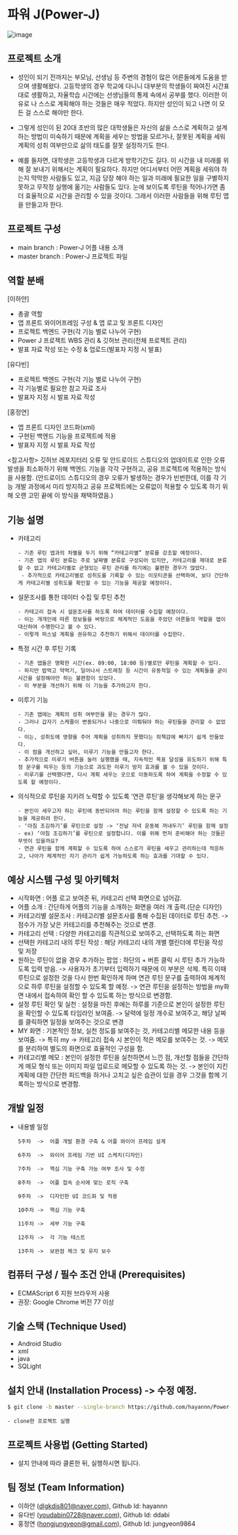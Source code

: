 # 파워 J(Power-J)
![image](https://user-images.githubusercontent.com/102213509/201471947-d15cc4fd-879c-4f54-8b6e-90ad2fff9e86.png)

## 프로젝트 소개
- 성인이 되기 전까지는 부모님, 선생님 등 주변의 경험이 많은 어른들에게 도움을 받으며 생활해왔다.
고등학생의 경우 학교에 다니니 대부분의 학생들이 짜여진 시간표대로 생활하고, 자율학습 시간에는 선생님들의 통제 속에서 공부를 했다.
이러한 이유로 나 스스로 계획해야 하는 것들은 매우 적었다.
하지만 성인이 되고 나면 이 모든 걸 스스로 해야만 한다.

- 그렇게 성인이 된 20대 초반의 많은 대학생들은 자신의 삶을 스스로 계획하고 설계하는 방법이 미숙하기 때문에 계획을 세우는 방법을 모르거나, 잘못된 계획을 세워 계획의 성취 여부만으로 삶의 태도를 잘못 설정하기도 한다.

- 예를 들자면, 대학생은 고등학생과 다르게 방학기간도 길다.
이 시간을 내 미래를 위해 잘 보내기 위해서는 계획이 필요하다. 하지만 어디서부터 어떤 계획을 세워야 하는지 막막한 사람들도 있고, 지금 당장 해야 하는 일과 미래에 필요한 일을 구별하지 못하고 무작정 실행에 옮기는 사람들도 있다. 눈에 보이도록 루틴을 적어나가면 좀 더 효율적으로 시간을 관리할 수 있을 것이다. 그래서 이러한 사람들을 위해 루틴 앱을 만들고자 한다.

## 프로젝트 구성
- main branch : Power-J 어플 내용 소개
- master branch : Power-J 프로젝트 파일

## 역할 분배
[이하얀]
- 총괄 역할
- 앱 프론트 와이어프레임 구성 & 앱 로고 및 프론트 디자인
- 프로젝트 백엔드 구현(각 기능 별로 나누어 구현)
- Power J 프로젝트 WBS 관리 & 깃허브 관리(전체 프로젝트 관리)
- 발표 자료 작성 또는 수정 & 업로드(발표자 지정 시 발표)

[유다빈]
- 프로젝트 백엔드 구현(각 기능 별로 나누어 구현)
- 각 기능별로 필요한 참고 자료 조사
- 발표자 지정 시 발표 자료 작성

[홍정연]
- 앱 프론트 디자인 코드화(xml)
- 구현된 백엔드 기능을 프로젝트에 적용
- 발표자 지정 시 발표 자료 작성

<참고사항>
깃허브 레포지터리 오류 및 안드로이드 스튜디오의 업데이트로 인한 오류 발생을 최소화하기 위해 백엔드 기능을 각각 구현하고, 공유 프로젝트에 적용하는 방식을 사용함.
(안드로이드 스튜디오의 경우 오류가 발생하는 경우가 빈번한데, 이를 각 기능 개발 과정에서 미리 방지하고 공유 프로젝트에는 오류없이 적용할 수 있도록 하기 위해 오랜 고민 끝에 이 방식을 채택하였음.)

## 기능 설명
* 카테고리
    ```
    - 기존 루틴 앱과의 차별을 두기 위해 “카테고리별” 분류를 강조할 예정이다.
    - 기존 앱의 루틴 분류는 주로 날짜별 분류로 구성되어 있지만, 카테고리를 제대로 분류할 수 없고 카테고리별로 균형있는 루틴 관리를 하기에는 불편한 경우가 많았다.
     - 추가적으로 카테고리별로 성취도를 기록할 수 있는 이모티콘을 선택하여, 보다 간단하게 카테고리별 성취도를 확인할 수 있는 기능을 제공할 예정이다.
    ```

* 설문조사를 통한 데이터 수집 및 루틴 추천
    ```
    - 카테고리 접속 시 설문조사를 하도록 하여 데이터를 수집할 예정이다.
    - 이는 개개인에 따른 정보들을 바탕으로 체계적인 도움을 주었던 어른들의 역할을 앱이 대신하여 수행한다고 볼 수 있다.
    - 이렇게 퍼스널 계획을 권유하고 추천하기 위해서 데이터를 수집한다.
    ```

* 특정 시간 후 루틴 기록
    ```
    - 기존 앱들은 명확한 시간(ex. 09:00, 18:00 등)별로만 루틴을 계획할 수 있다.
    - 하지만 밥먹고 약먹기, 일어나서 스트레칭 등 시간이 유동적일 수 있는 계획들을 굳이 시간을 설정해야만 하는 불편함이 있었다.
    - 이 부분을 개선하기 위해 이 기능을 추가하고자 한다.
    ```

* 미루기 기능
    ```
    - 기존 앱에는 계획의 성취 여부만을 묻는 경우가 많다.
    - 그러나 갑자기 스케줄이 변동되거나 나중으로 미뤄둬야 하는 루틴들을 관리할 수 없었다.
    - 이는, 성취도에 영향을 주어 계획을 성취하지 못했다는 죄책감에 빠지기 쉽게 만들었다.
    - 이 점을 개선하고 싶어, 미루기 기능을 만들고자 한다.
    - 추가적으로 미루기 버튼을 눌러 실행했을 때, 지속적인 목표 달성을 유도하기 위해 특정 문구를 띄우는 등의 기능으로 과도한 미루기 방지 효과를 볼 수 있을 것이다.
    - 미루기를 선택했다면, 다시 계획 세우는 곳으로 이동하도록 하여 계획을 수정할 수 있도록 할 예정이다.
    ```
    
* 의식적으로 루틴을 지키려 노력할 수 있도록 ‘연관 루틴’을 생각해보게 하는 문구
    ```
    - 본인이 세우고자 하는 루틴에 동반되어야 하는 루틴을 함께 설정할 수 있도록 하는 기능을 제공하려 한다.
    - ‘아침 조깅하기’를 루틴으로 설정 -> ‘전날 저녁 운동복 꺼내두기’ 루틴을 함께 설정
    - ex) ‘아침 조깅하기’를 루틴으로 설정합니다. 이를 위해 먼저 준비해야 하는 것들은 무엇이 있을까요?
    - 연관 루틴을 함께 계획할 수 있도록 하여 스스로가 루틴을 세우고 관리하는데 적응하고, 나아가 체계적인 자기 관리가 쉽게 가능하도록 하는 효과를 기대할 수 있다.

    ```
    
## 예상 시스템 구성 및 아키텍처
- 시작화면 : 어플 로고 보여준 뒤, 카테고리 선택 화면으로 넘어감.
- 어플 소개 : 간단하게 어플의 기능을 소개하는 화면을 여러 개 출력.(단순 디자인)
- 카테고리별 설문조사 : 카테고리별 설문조사를 통해 수집된 데이터로 루틴 추천. -> 점수가 가장 낮은 카테고리를 추천해주는 것으로 변경.
- 카테고리 선택 : 다양한 카테고리를 직관적으로 보여주고, 선택하도록 하는 화면
- 선택한 카테고리 내의 루틴 작성 : 해당 카테고리 내의 개별 캘린더에 루틴을 작성 및 저장
- 원하는 루틴이 없을 경우 추가하는 팝업
   : 하단의 + 버튼 클릭 시 루틴 추가 가능하도록 입력 받음. -> 사용자가 초기부터 입력하기 때문에 이 부분은 삭제.
    특히 이때 루틴으로 설정한 것을 다시 한번 확인하게 하며 연관 루틴 문구를 출력하여 체계적으로 하루 루틴을 설정할 수 있도록 할 예정. -> 연관 루틴을 설정하는 방법을 my화면 내에서 접속하여 확인 할 수 있도록 하는 방식으로 변경함.
- 설정 루틴 확인 및 실천
   : 설정을 마친 후에는 하루를 기준으로 본인이 설정한 루틴을 확인할 수 있도록 타임라인 보여줌. -> 달력에 일정 개수로 보여주고, 해당 날짜를 클릭하면 일정을 보여주는 것으로 변경
- MY 화면
   : 기본적인 정보, 실천 정도를 보여주는 것, 카테고리별 메모한 내용 등을 보여줌.
     -> 특히 my -> 카테고리 접속 시 본인이 적은 메모를 보여주는 것. -> 메모를 분리하여 별도의 화면으로 효율적인 구성을 함.
- 카테고리별 메모
  : 본인이 설정한 루틴을 실천하면서 느낀 점, 개선할 점들을 간단하게 메모 형식 또는 이미지 파일 업로드로 메모할 수 있도록 하는 것. -> 본인이 지킨 계획에 대한 간단한 피드백을 하거나 고치고 싶은 습관이 있을 경우 그것을 함께 기록하는 방식으로 변경함.


## 개발 일정
* 내용별 일정
    ```
    5주차  ->  어플 개발 환경 구축 & 어플 와이어 프레임 설계
    
    6주차  ->  와이어 프레임 기반 UI 스케치(디자인)
    
    7주차  ->  핵심 기능 구축 가능 여부 조사 및 수정
    
    8주차  ->  어플 접속 순서에 맞는 로직 구축
    
    9주차  ->  디자인한 UI 코드화 및 적용
    
    10주차 ->  핵심 기능 구축
    
    11주차 ->  세부 기능 구축
    
    12주차 ->  각 기능 테스트
    
    13주차 ->  보완점 체크 및 유지 보수
    ```

## 컴퓨터 구성 / 필수 조건 안내 (Prerequisites)
* ECMAScript 6 지원 브라우저 사용
* 권장: Google Chrome 버전 77 이상

## 기술 스택 (Technique Used) 
 -  Android Studio
 -  xml
 -  java
 -  SQLight

## 설치 안내 (Installation Process) -> 수정 예정.
```bash
$ git clone -b master --single-branch https://github.com/hayannn/Power-J.git
```

```Android Studio
- clone한 프로젝트 실행
```

## 프로젝트 사용법 (Getting Started)
- 설치 안내에 따라 클론한 뒤, 실행하시면 됩니다.

## 팀 정보 (Team Information)
- 이하얀 (dlgkdis801@naver.com), Github Id: hayannn
- 유다빈 (youdabin0728@naver.com), Github Id: ddabi
- 홍정연 (hongjungyeon@gmail.com), Github Id: jungyeon9864
